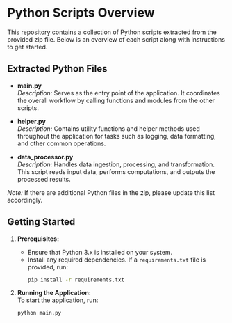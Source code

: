 # Python Scripts Overview

This repository contains a collection of Python scripts extracted from the provided zip file. Below is an overview of each script along with instructions to get started.

## Extracted Python Files

- **main.py**  
  *Description:* Serves as the entry point of the application. It coordinates the overall workflow by calling functions and modules from the other scripts.

- **helper.py**  
  *Description:* Contains utility functions and helper methods used throughout the application for tasks such as logging, data formatting, and other common operations.

- **data_processor.py**  
  *Description:* Handles data ingestion, processing, and transformation. This script reads input data, performs computations, and outputs the processed results.

*Note:* If there are additional Python files in the zip, please update this list accordingly.

## Getting Started

1. **Prerequisites:**  
   - Ensure that Python 3.x is installed on your system.
   - Install any required dependencies. If a `requirements.txt` file is provided, run:
     ```bash
     pip install -r requirements.txt
     ```

2. **Running the Application:**  
   To start the application, run:
   ```bash
   python main.py
